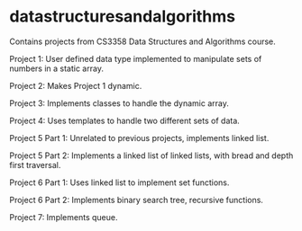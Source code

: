 # datastructuresandalgorithms
Contains projects from CS3358 Data Structures and Algorithms course.

Project 1: User defined data type implemented to manipulate sets of numbers in a static array. 

Project 2: Makes Project 1 dynamic.

Project 3: Implements classes to handle the dynamic array.

Project 4: Uses templates to handle two different sets of data.

Project 5 Part 1: Unrelated to previous projects, implements linked list.

Project 5 Part 2: Implements a linked list of linked lists, with bread and depth first traversal.

Project 6 Part 1: Uses linked list to implement set functions.

Project 6 Part 2: Implements binary search tree, recursive functions.

Project 7: Implements queue.
